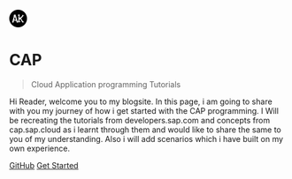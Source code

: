 ![logo](./assets/images/icon.png)

# CAP

> Cloud Application programming Tutorials

Hi Reader, welcome you to my blogsite. In this page, i am going to share with you my journey of how i get started with the CAP programming. I Will be recreating the tutorials from developers.sap.com and concepts from cap.sap.cloud as i learnt through them and would like to share the same to you of my understanding. Also i will add scenarios which i have built on
my own experience.

[GitHub](https://github.com/arunkrishnamoorthy/cap/)
[Get Started](introduction.md)
